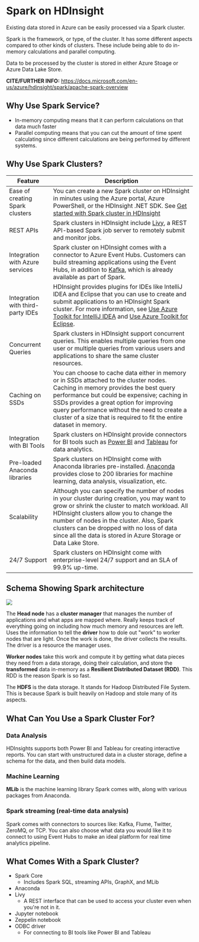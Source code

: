# Spark on HDInsight

Existing data stored in Azure can be easily processed via a Spark cluster.

Spark is the framework, or type, of the cluster. It has some different aspects compared to other kinds of clusters. These include being able to do in-memory calculations and parallel computing.

Data to be processed by the cluster is stored in either Azure Stoage or Azure Data Lake Store.

**CITE/FURTHER INFO:** https://docs.microsoft.com/en-us/azure/hdinsight/spark/apache-spark-overview

## Why Use Spark Service?

* In-memory computing means that it can perform calculations on that data much faster
* Parallel computing means that you can cut the amount of time spent calculating since different calculations are being performed by different systems.

## Why Use Spark Clusters?

| Feature                           | Description                              |
| --------------------------------- | ---------------------------------------- |
| Ease of creating Spark clusters   | You can create a new Spark cluster on HDInsight in minutes using the Azure portal, Azure PowerShell, or the HDInsight .NET SDK. See [Get started with Spark cluster in HDInsight](https://docs.microsoft.com/en-us/azure/hdinsight/spark/apache-spark-jupyter-spark-sql) |
| REST APIs                         | Spark clusters in HDInsight include [Livy](https://github.com/cloudera/hue/tree/master/apps/spark/java#welcome-to-livy-the-rest-spark-server), a REST API-based Spark job server to remotely submit and monitor jobs. |
| Integration with Azure services   | Spark cluster on HDInsight comes with a connector to Azure Event Hubs. Customers can build streaming applications using the Event Hubs, in addition to [Kafka](http://kafka.apache.org/), which is already available as part of Spark. |
| Integration with third-party IDEs | HDInsight provides plugins for IDEs like IntelliJ IDEA and Eclipse that you can use to create and submit applications to an HDInsight Spark cluster. For more information, see [Use Azure Toolkit for IntelliJ IDEA](https://docs.microsoft.com/en-us/azure/hdinsight/spark/apache-spark-intellij-tool-plugin) and [Use Azure Toolkit for Eclipse](https://docs.microsoft.com/en-us/azure/hdinsight/spark/apache-spark-eclipse-tool-plugin). |
| Concurrent Queries                | Spark clusters in HDInsight support concurrent queries. This enables multiple queries from one user or multiple queries from various users and applications to share the same cluster resources. |
| Caching on SSDs                   | You can choose to cache data either in memory or in SSDs attached to the cluster nodes. Caching in memory provides the best query performance but could be expensive; caching in SSDs provides a great option for improving query performance without the need to create a cluster of a size that is required to fit the entire dataset in memory. |
| Integration with BI Tools         | Spark clusters on HDInsight provide connectors for BI tools such as [Power BI](http://www.powerbi.com/) and [Tableau](http://www.tableau.com/products/desktop) for data analytics. |
| Pre-loaded Anaconda libraries     | Spark clusters on HDInsight come with Anaconda libraries pre-installed. [Anaconda](http://docs.continuum.io/anaconda/) provides close to 200 libraries for machine learning, data analysis, visualization, etc. |
| Scalability                       | Although you can specify the number of nodes in your cluster during creation, you may want to grow or shrink the cluster to match workload. All HDInsight clusters allow you to change the number of nodes in the cluster. Also, Spark clusters can be dropped with no loss of data since all the data is stored in Azure Storage or Data Lake Store. |
| 24/7 Support                      | Spark clusters on HDInsight come with enterprise-level 24/7 support and an SLA of 99.9% up-time. |

 

## Schema Showing Spark architecture

![](https://docs.microsoft.com/en-us/azure/hdinsight/spark/media/apache-spark-overview/spark-architecture.png)

The **Head node** has a **cluster manager** that manages the number of applications and what apps are mapped where. Really keeps track of everything going on including how much memory and resources are left. Uses the information to tell the **driver** how to dole out "work" to worker nodes that are light. Once the work is done, the driver collects the results. The driver is a resource the manager uses.

**Worker nodes** take this work and compute it by getting what data pieces they need from a data storage, doing their calculation, and store the **transformed** data in-memory as a **Resilient Distributed Dataset (RDD)**. This RDD is the reason Spark is so fast.

The **HDFS** is the data storage. It stands for Hadoop Distributed File System. This is because Spark is built heavily on Hadoop and stole many of its aspects.



## What Can You Use a Spark Cluster For?

### Data Analysis

HDInsights supports both Power BI and Tableau for creating interactive reports. You can start with unstructured data in a cluster storage, define a schema for the data, and then build data models.

### Machine Learning

**MLib** is the machine learning library Spark comes with, along with various packages from Anaconda.

### Spark streaming (real-time data analysis)

Spark comes with connectors to sources like: Kafka, Flume, Twitter, ZeroMQ, or TCP. You can also choose what data you would like it to connect to using Event Hubs to make an ideal platform for real time analytics pipeline.



## What Comes With a Spark Cluster?

* Spark Core
  * Includes Spark SQL, streaming APIs, GraphX, and MLib
* Anaconda
* Livy
  * A REST interface that can be used to access your cluster even when you're not in it.
* Jupyter notebook
* Zeppelin notebook
* ODBC driver
  * For connecting to BI tools like Power BI and Tableau
